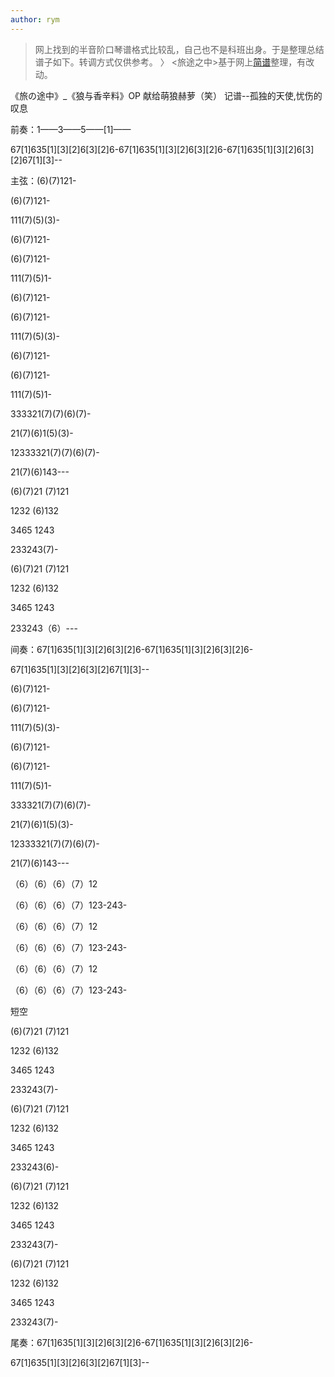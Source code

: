 ```yaml
---
author: rym
---
```

> 网上找到的半音阶口琴谱格式比较乱，自己也不是科班出身。于是整理总结谱子如下。转调方式仅供参考。
〉 <旅途之中>基于网上[简谱](https://www.bing.com/search?pglt=2339&q=半音口琴+旅途之中&cvid=90d8a9bef8294ae4a26c1041cc33299c&gs_lcrp=EgRlZGdlKgYIABBFGDkyBggAEEUYOdIBCDc1ODhqMGoxqAIAsAIA&FORM=ANNTA1&PC=SMTS)整理，有改动。

《旅の途中》_《狼与香辛料》OP                  献给萌狼赫萝（笑）     记谱--孤独的天使,忧伤的叹息  

前奏：1——3——5——[1]——

67[1]635[1][3][2]6[3][2]6-67[1]635[1][3][2]6[3][2]6-67[1]635[1][3][2]6[3][2]67[1][3]--

主弦：(6)(7)121-

(6)(7)121-

111(7)(5)(3)-

(6)(7)121-

(6)(7)121-

111(7)(5)1-

(6)(7)121-

(6)(7)121-

111(7)(5)(3)-

(6)(7)121-

(6)(7)121-

111(7)(5)1-

333321(7)(7)(6)(7)-

21(7)(6)1(5)(3)-

12333321(7)(7)(6)(7)-

21(7)(6)143---

(6)(7)21  (7)121

1232  (6)132

3465  1243

233243(7)-

(6)(7)21  (7)121

1232  (6)132

3465  1243

233243（6）---

间奏：67[1]635[1][3][2]6[3][2]6-67[1]635[1][3][2]6[3][2]6-

67[1]635[1][3][2]6[3][2]67[1][3]--

(6)(7)121-

(6)(7)121-

111(7)(5)(3)-

(6)(7)121-

(6)(7)121-

111(7)(5)1-

333321(7)(7)(6)(7)-

21(7)(6)1(5)(3)-

12333321(7)(7)(6)(7)-

21(7)(6)143---

（6）（6）（6）（7）12

（6）（6）（6）（7）123-243-

（6）（6）（6）（7）12

（6）（6）（6）（7）123-243-

（6）（6）（6）（7）12

（6）（6）（6）（7）123-243-

短空

(6)(7)21  (7)121

1232  (6)132

3465  1243

233243(7)-

(6)(7)21  (7)121

1232  (6)132                                 

3465  1243

233243(6)-

(6)(7)21  (7)121

1232  (6)132

3465  1243

233243(7)-

(6)(7)21  (7)121

1232  (6)132

3465  1243

233243(7)-

尾奏：67[1]635[1][3][2]6[3][2]6-67[1]635[1][3][2]6[3][2]6-

67[1]635[1][3][2]6[3][2]67[1][3]--




